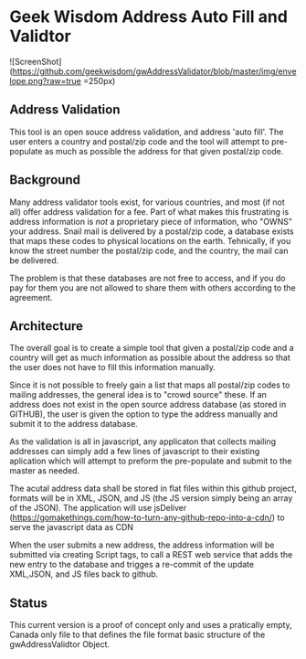 # Geek Wisdom Address Auto Fill and Validtor

![ScreenShot](https://github.com/geekwisdom/gwAddressValidator/blob/master/img/envelope.png?raw=true =250px)

## Address Validation

This tool is an open souce address validation, and address 'auto fill'. The user enters a country and postal/zip code and the tool will attempt to pre-populate as
much as possible the address for that given postal/zip code.

## Background

Many address validator tools exist, for various countries, and most (if not all) offer address validation for a fee.  Part of what makes this frustrating is address information is *not* a proprietary piece of information, who "OWNS" your address. Snail mail is delivered by a postal/zip code, a database exists that maps these codes to physical locations on the earth. Tehnically, if you know the street number the postal/zip code, and the country, the mail can be delivered.

The problem is that these databases are not free to access, and if you do pay for them you are not allowed to share them with others according to the agreement.

## Architecture

The overall goal is to create a simple tool that given a postal/zip code and a country will get as much information as possible about the address so that the user does not have to fill this information manually.

Since it is not possible to freely gain a list that maps all postal/zip codes to mailing addresses, the general idea is to "crowd source" these.  If an address does not exist in the open source address database (as stored in GITHUB), the user is given the option to type the address manually and submit it to the address database.

As the validation is all in javascript, any applicaton that collects mailing addresses can simply add a few lines of javascript to their existing aplication which will attempt to preform the pre-populate and submit to the master as needed.

The acutal address data shall be stored in flat files within this github project, formats will be in XML, JSON, and JS (the JS version simply being an array of the JSON).  The application will use jsDeliver (https://gomakethings.com/how-to-turn-any-github-repo-into-a-cdn/) to serve the javascript data as CDN

When the user submits a new address, the address information will be submitted via creating Script tags, to call a REST web service that adds the new entry to the database and trigges a re-commit of the update XML,JSON, and JS files back to github.


## Status

This current version is a proof of concept only and uses a pratically empty, Canada only file to that defines the file format basic structure of the gwAddressValidtor Object.
